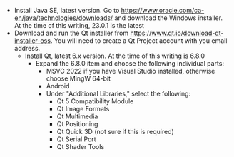 * Install Java SE, latest version.  Go to https://www.oracle.com/ca-en/java/technologies/downloads/ and download the Windows installer.  At the time of this writing, 23.0.1 is the latest
* Download and run the Qt installer from https://www.qt.io/download-qt-installer-oss.  You will need to create a Qt Project account with you email address.  
    * Install Qt, latest 6.x version.  At the time of this writing is 6.8.0
        * Expand the 6.8.0 item and choose the following individual parts:
            * MSVC 2022 if you have Visual Studio installed, otherwise choose MingW 64-bit
            * Android
            * Under "Additional Libraries," select the following:
                * Qt 5 Compatibility Module
                * Qt Image Formats
                * Qt Multimedia
                * Qt Positioning
                * Qt Quick 3D (not sure if this is required)
                * Qt Serial Port
                * Qt Shader Tools
     